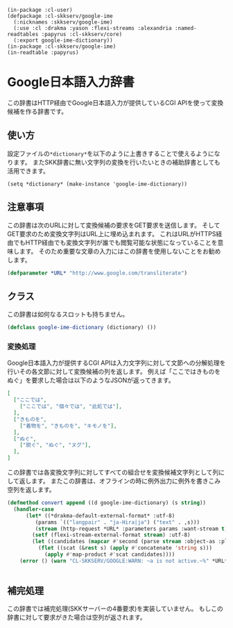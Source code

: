     (in-package :cl-user)
    (defpackage :cl-skkserv/google-ime
      (:nicknames :skkserv/google-ime)
      (:use :cl :drakma :yason :flexi-streams :alexandria :named-readtables :papyrus :cl-skkserv/core)
      (:export google-ime-dictionary))
    (in-package :cl-skkserv/google-ime)
    (in-readtable :papyrus)

# Google日本語入力辞書

<!--
Copyright (C) 2017 TANIGUCHI Masaya

This program is free software; you can redistribute it and/or modify
it under the terms of the GNU General Public License as published by
the Free Software Foundation; either version 3 of the License, or
(at your option) any later version.

This program is distributed in the hope that it will be useful,
but WITHOUT ANY WARRANTY; without even the implied warranty of
MERCHANTABILITY or FITNESS FOR A PARTICULAR PURPOSE.  See the
GNU General Public License for more details.

You should have received a copy of the GNU General Public License
along with this program; if not, write to the Free Software Foundation,
Inc., 51 Franklin Street, Fifth Floor, Boston, MA 02110-1301  USA
-->

この辞書はHTTP経由でGoogle日本語入力が提供しているCGI APIを使って変換候補を作る辞書です。

## 使い方

設定ファイルの`*dictionary*`を以下のように上書きすることで使えるようになります。
またSKK辞書に無い文字列の変換を行いたいときの補助辞書としても活用できます。

    (setq *dictionary* (make-instance 'google-ime-dictionary))


## 注意事項

この辞書は次のURLに対して変換候補の要求をGET要求を送信します。
そしてGET要求のため変換文字列はURL上に埋め込まれます。
これはURLがHTTPS経由でもHTTP経由でも変換文字列が誰でも閲覧可能な状態になっていることを意味します。
そのため重要な文章の入力にはこの辞書を使用しないことをお勧めします。

```lisp
(defparameter *URL* "http://www.google.com/transliterate")
```

## クラス

この辞書は如何なるスロットも持ちません。

```lisp
(defclass google-ime-dictionary (dictionary) ())
```

### 変換処理

Google日本語入力が提供するCGI APIは入力文字列に対して文節への分解処理を行いその各文節に対して変換候補の列を返します。
例えば「ここではきものをぬぐ」を要求した場合は以下のようなJSONが返ってきます。

```json
[
  ["ここでは",
    ["ここでは", "個々では", "此処では"],
  ],
  ["きものを",
    ["着物を", "きものを", "キモノを"],
  ],
  ["ぬぐ",
    ["脱ぐ", "ぬぐ", "ヌグ"],
  ],
]
```


この辞書では各変換文字列に対してすべての組合せを変換候補文字列として列にして返します。
またこの辞書は、オフラインの時に例外出力に例外を書きこみ空列を返します。

```lisp
(defmethod convert append ((d google-ime-dictionary) (s string))
  (handler-case
	  (let* ((*drakma-default-external-format* :utf-8)
		 (params `(("langpair" . "ja-Hira|ja") ("text" . ,s)))
		 (stream (http-request *URL* :parameters params :want-stream t)))
		(setf (flexi-stream-external-format stream) :utf-8)
		(let ((candidates (mapcar #'second (parse stream :object-as :plist))))
		  (flet ((scat (&rest s) (apply #'concatenate 'string s)))
			(apply #'map-product #'scat candidates))))
	(error () (warn "CL-SKKSERV/GOOGLE:WARN: ~a is not active.~%" *URL*))))
		   
```


## 補完処理

この辞書では補完処理(SKKサーバーの4番要求)を実装していません。
もしこの辞書に対して要求がきた場合は空列が返されます。
